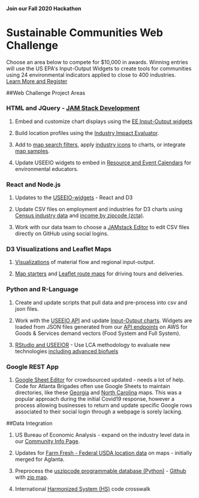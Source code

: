 #### Join our Fall 2020 Hackathon
<h1 class="h1-home">Sustainable Communities Web Challenge</h1>

Choose an area below to compete for $10,000 in awards.  Winning entries will use the US EPA's Input-Output Widgets to create tools for communities using 24 environmental indicators applied to close to 400 industries. [Learn&nbsp;More&nbsp;and&nbsp;Register](challenge/)   

##Web Challenge Project Areas

### HTML and JQuery - <a href="https://jamstack.org">JAM Stack Development</a>

1. Embed and customize chart displays using the [EE Input-Output widgets](https://modelearth.github.io/io/charts)  

1. Build location profiles using the [Industry Impact Evaluator](info/#view=mosaic&count=20).<!-- Goods & Services Reports - communities with environmental impacts of new technologies -->  

1. Add to [map search filters](impact/), apply [industry icons](start/dataset/icons/) to charts, or integrate [map samples](start/maps).   

1. Update USEEIO widgets to embed in <a href="https://naaee.github.io/core/" style="white-space: nowrap;">Resource and Event Calendars</a> for environmental educators.


### React and Node.js

1. Updates to the [USEEIO-widgets](https://github.com/modelearth/useeio-widgets) - React and D3

1. Update CSV files on employment and industries for D3 charts using [Census industry data](industries) and [income by zipcode (zcta)](prep/all)<!--[projections](prep/regression/)-->.  

1. Work with our data team to choose a [JAMstack Editor](https://headlesscms.org/) to edit CSV files directly on GitHub using social logins. 

<!--
And/or <a href="https://www.apollographql.com/docs/apollo-server/">Apollo</a> GraphQL for faster dev than the point-to-point nature of REST endpoints.  
-->

<!--
1. Display demographic data using [Census Reporter](https://censusreporter.org/profiles/86000US30313-30313/) API or Census API or USEEIO API.
-->

### D3 Visualizations and Leaflet Maps

1. [Visualizations](start/charts/) of material flow and regional input-output.  

1. [Map starters](start) and [Leaflet route maps](start/routing/) for driving tours and deliveries.


### Python and R-Language

1. Create and update scripts that pull data and pre-process into csv and json files.  

1. Work with the [USEEIO API](https://github.com/usepa/useeio_api/wiki/Use-the-API) and update [Input-Output charts](https://github.com/USEPA/useeio-widgets). Widgets are loaded from JSON files generated from 
our [API endpoints](https://s3.amazonaws.com/useeio-api-go-swagger-staging/index.html) on AWS <!-- also https://smmtool.app.cloud.gov/ -->for Goods & Services demand vectors (Food System and Full System).  

1. [RStudio and USEEIOR](../io/naics) - Use LCA methodology to evaluate new technologies [including advanced biofuels](../io/bioeconomy/)

### Google REST App

1. [Google Sheet Editor](https://neighborhood.org/editor) for crowdsourced updated - needs a lot of help. Code for Atlanta Brigades often use Google Sheets to maintain directories, like these [Georgia](https://www.georgia.org/covid19suppliersmap) and [North Carolina](https://nccovidsupport.org/) maps. This was a popular approach during the initial Covid19 response, however a process allowing businesses to return and update specific Google rows associated to their social login through a webpage is sorely lacking.  



##Data Integration


1. US Bureau of Economic Analysis - expand on the industry level data in our [Community Info Page](info/).  

1. Updates for [Farm Fresh - Federal USDA location data](farmfresh/ga) on maps - initially merged for Aglanta.  


1. Preprocess the [uszipcode programmable database (Python)](https://uszipcode.readthedocs.io/01-Tutorial/index.html) - [Github](https://github.com/MacHu-GWU/uszipcode-project) with [zip map](zip/leaflet/).  

1. International [Harmonized System (HS)](impact/harmonized-system) code crosswalk  

<!--

Fix JSON reader in [zip search](zip/#zip=30315)  

1. [Jobs and Economic Development Impact (JEDI) models](https://www.nrel.gov/analysis/jedi/models.html) - convert from Excel to an interactive Web Page

1. Use [PWA Starter](resources/pwa) to add an index.html page and thumbnails to the pwa folder.

1. Display [Georgia Recycling data](recycling/ga/) in Leaflet map layers.


1. Deploy Leaflet in Widget. Include [windy.com](https://windy.com) weather layer using their [API for Leaflet](https://github.com/windycom/API).


1. Cross-relate Goods & Services NAICS industries with Harmonized System (HS Codes) for [International Trade](https://georgiadata.github.io/display/products/)
-->

<!--
International postal codes
https://pypi.org/project/zipcodes/

National Renewable Energy Laboratory (NREL) - alternative fuel stations 
	https://developer.nrel.gov/docs/transportation/alt-fuel-stations-v1/all/#ev-network-id-record-fields

13. Activate Netlify Identity or Firebase Hosting using [Google Cloud Build](https://medium.com/serverlessguru/aws-to-gcp-web-applications-89ed92070832) and/or [ERPNext](https://aws.amazon.com/marketplace/pp/B015GHHU7M) (MariaDB/Python/AWS EC2).


14. [Climate Change Action Plans](https://www.c2es.org/document/climate-action-plans/) - Incorporate how other states support information exchanges.  
-->

<br><br>
